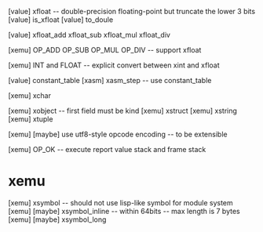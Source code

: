 [value] xfloat -- double-precision floating-point but truncate the lower 3 bits
[value] is_xfloat
[value] to_doule

[value] xfloat_add xfloat_sub xfloat_mul xfloat_div

[xemu] OP_ADD OP_SUB OP_MUL OP_DIV -- support xfloat

[xemu] INT and FLOAT -- explicit convert between xint and xfloat

[value] constant_table
[xasm] xasm_step -- use constant_table

[xemu] xchar

[xemu] xobject -- first field must be kind
[xemu] xstruct
[xemu] xstring
[xemu] xtuple

[xemu] [maybe] use utf8-style opcode encoding -- to be extensible

[xemu] OP_OK -- execute report value stack and frame stack

# xemu

[xemu] xsymbol -- should not use lisp-like symbol for module system
[xemu] [maybe] xsymbol_inline -- within 64bits -- max length is 7 bytes
[xemu] [maybe] xsymbol_long
